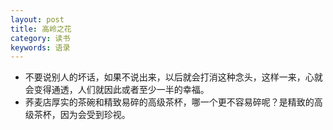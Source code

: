 ```yaml
---
layout: post
title: 高岭之花
category: 读书
keywords: 语录
---
```


* 不要说别人的坏话，如果不说出来，以后就会打消这种念头，这样一来，心就会变得通透，人们就因此或者至少一半的幸福。
* 荞麦店厚实的茶碗和精致易碎的高级茶杯，哪一个更不容易碎呢？是精致的高级茶杯，因为会受到珍视。